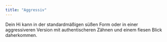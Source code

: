 ```yaml
---
title: "Aggressiv"
---
```


Dein Hi kann in der standardmäßigen süßen Form oder in einer aggressiveren Version mit authentischeren Zähnen und einem fiesen Blick daherkommen.




